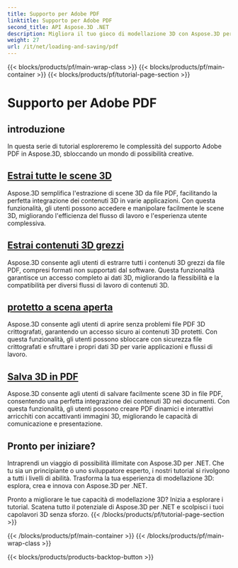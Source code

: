 ```yaml
---
title: Supporto per Adobe PDF
linktitle: Supporto per Adobe PDF
second_title: API Aspose.3D .NET
description: Migliora il tuo gioco di modellazione 3D con Aspose.3D per .NET! Padroneggia tecniche di caricamento e salvataggio efficienti utilizzando CancellationToken. Esplora ora!
weight: 27
url: /it/net/loading-and-saving/pdf
---
```


{{< blocks/products/pf/main-wrap-class >}}
{{< blocks/products/pf/main-container >}}
{{< blocks/products/pf/tutorial-page-section >}}

# Supporto per Adobe PDF

## introduzione

In questa serie di tutorial esploreremo le complessità del supporto Adobe PDF in Aspose.3D, sbloccando un mondo di possibilità creative.

## [Estrai tutte le scene 3D](extract-all-3d-scenes)

Aspose.3D semplifica l'estrazione di scene 3D da file PDF, facilitando la perfetta integrazione dei contenuti 3D in varie applicazioni. Con questa funzionalità, gli utenti possono accedere e manipolare facilmente le scene 3D, migliorando l'efficienza del flusso di lavoro e l'esperienza utente complessiva.

## [Estrai contenuti 3D grezzi](extract-raw-3d-contents)

Aspose.3D consente agli utenti di estrarre tutti i contenuti 3D grezzi da file PDF, compresi formati non supportati dal software. Questa funzionalità garantisce un accesso completo ai dati 3D, migliorando la flessibilità e la compatibilità per diversi flussi di lavoro di contenuti 3D.

## [protetto a scena aperta](open-scene-protected)

Aspose.3D consente agli utenti di aprire senza problemi file PDF 3D crittografati, garantendo un accesso sicuro ai contenuti 3D protetti. Con questa funzionalità, gli utenti possono sbloccare con sicurezza file crittografati e sfruttare i propri dati 3D per varie applicazioni e flussi di lavoro.

## [Salva 3D in PDF](save-3d-in-pdf)

Aspose.3D consente agli utenti di salvare facilmente scene 3D in file PDF, consentendo una perfetta integrazione dei contenuti 3D nei documenti. Con questa funzionalità, gli utenti possono creare PDF dinamici e interattivi arricchiti con accattivanti immagini 3D, migliorando le capacità di comunicazione e presentazione.


## Pronto per iniziare?

Intraprendi un viaggio di possibilità illimitate con Aspose.3D per .NET. Che tu sia un principiante o uno sviluppatore esperto, i nostri tutorial si rivolgono a tutti i livelli di abilità. Trasforma la tua esperienza di modellazione 3D: esplora, crea e innova con Aspose.3D per .NET.

Pronto a migliorare le tue capacità di modellazione 3D? Inizia a esplorare i tutorial. Scatena tutto il potenziale di Aspose.3D per .NET e scolpisci i tuoi capolavori 3D senza sforzo.
{{< /blocks/products/pf/tutorial-page-section >}}

{{< /blocks/products/pf/main-container >}}
{{< /blocks/products/pf/main-wrap-class >}}

{{< blocks/products/products-backtop-button >}}
